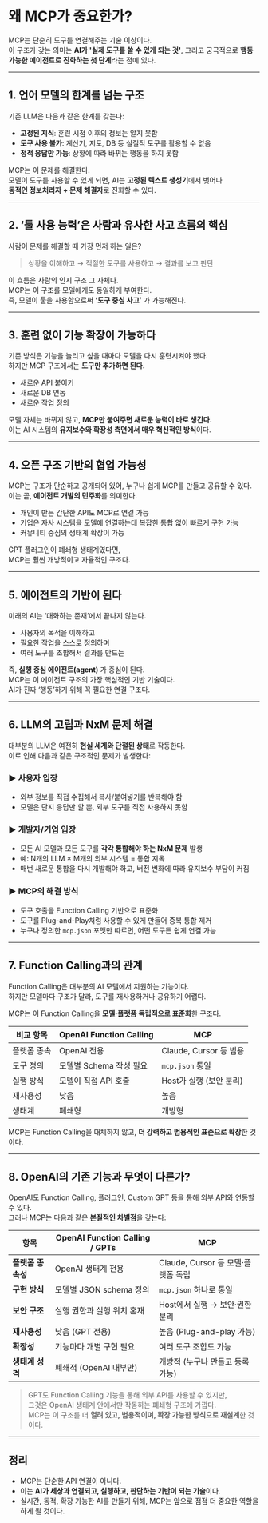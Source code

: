 # 왜 MCP가 중요한가?

MCP는 단순히 도구를 연결해주는 기술 이상이다.  
이 구조가 갖는 의미는 **AI가 '실제 도구를 쓸 수 있게 되는 것'**, 그리고 궁극적으로 **행동 가능한 에이전트로 진화하는 첫 단계**라는 점에 있다.

---

## 1. 언어 모델의 한계를 넘는 구조

기존 LLM은 다음과 같은 한계를 갖는다:

- **고정된 지식**: 훈련 시점 이후의 정보는 알지 못함
- **도구 사용 불가**: 계산기, 지도, DB 등 실질적 도구를 활용할 수 없음
- **정적 응답만 가능**: 상황에 따라 바뀌는 행동을 하지 못함

MCP는 이 문제를 해결한다.  
모델이 도구를 사용할 수 있게 되면, AI는 **고정된 텍스트 생성기**에서 벗어나  
**동적인 정보처리자 + 문제 해결자**로 진화할 수 있다.

---

## 2. ‘툴 사용 능력’은 사람과 유사한 사고 흐름의 핵심

사람이 문제를 해결할 때 가장 먼저 하는 일은?

> 상황을 이해하고 → 적절한 도구를 사용하고 → 결과를 보고 판단

이 흐름은 사람의 인지 구조 그 자체다.  
MCP는 이 구조를 모델에게도 동일하게 부여한다.  
즉, 모델이 툴을 사용함으로써 **‘도구 중심 사고’** 가 가능해진다.

---

## 3. 훈련 없이 기능 확장이 가능하다

기존 방식은 기능을 늘리고 싶을 때마다 모델을 다시 훈련시켜야 했다.  
하지만 MCP 구조에서는 **도구만 추가하면 된다.**

- 새로운 API 붙이기
- 새로운 DB 연동
- 새로운 작업 정의

모델 자체는 바뀌지 않고, **MCP만 붙여주면 새로운 능력이 바로 생긴다.**  
이는 AI 시스템의 **유지보수와 확장성 측면에서 매우 혁신적인 방식**이다.

---

## 4. 오픈 구조 기반의 협업 가능성

MCP는 구조가 단순하고 공개되어 있어, 누구나 쉽게 MCP를 만들고 공유할 수 있다.  
이는 곧, **에이전트 개발의 민주화**를 의미한다.

- 개인이 만든 간단한 API도 MCP로 연결 가능
- 기업은 자사 시스템을 모델에 연결하는데 복잡한 통합 없이 빠르게 구현 가능
- 커뮤니티 중심의 생태계 확장이 가능

GPT 플러그인이 폐쇄형 생태계였다면,  
MCP는 훨씬 개방적이고 자율적인 구조다.

---

## 5. 에이전트의 기반이 된다

미래의 AI는 ‘대화하는 존재’에서 끝나지 않는다.  
- 사용자의 목적을 이해하고  
- 필요한 작업을 스스로 정의하며  
- 여러 도구를 조합해서 결과를 만드는

즉, **실행 중심 에이전트(agent)** 가 중심이 된다.  
MCP는 이 에이전트 구조의 가장 핵심적인 기반 기술이다.  
AI가 진짜 ‘행동’하기 위해 꼭 필요한 연결 구조다.

---


## 6. LLM의 고립과 NxM 문제 해결

대부분의 LLM은 여전히 **현실 세계와 단절된 상태**로 작동한다.  
이로 인해 다음과 같은 구조적인 문제가 발생한다:

### ▶ 사용자 입장  
- 외부 정보를 직접 수집해서 복사/붙여넣기를 반복해야 함  
- 모델은 단지 응답만 할 뿐, 외부 도구를 직접 사용하지 못함

### ▶ 개발자/기업 입장  
- 모든 AI 모델과 모든 도구를 **각각 통합해야 하는 NxM 문제** 발생  
- 예: N개의 LLM × M개의 외부 시스템 = 통합 지옥  
- 매번 새로운 통합을 다시 개발해야 하고, 버전 변화에 따라 유지보수 부담이 커짐

### ▶ MCP의 해결 방식  
- 도구 호출을 Function Calling 기반으로 표준화  
- 도구를 Plug-and-Play처럼 사용할 수 있게 만들어 중복 통합 제거  
- 누구나 정의한 `mcp.json` 포맷만 따르면, 어떤 도구든 쉽게 연결 가능

---

## 7. Function Calling과의 관계

Function Calling은 대부분의 AI 모델에서 지원하는 기능이다.  
하지만 모델마다 구조가 달라, 도구를 재사용하거나 공유하기 어렵다.

MCP는 이 Function Calling을 **모델·플랫폼 독립적으로 표준화**한 구조다.

| 비교 항목 | OpenAI Function Calling | MCP |
|-----------|-------------------------|-----|
| 플랫폼 종속 | OpenAI 전용 | Claude, Cursor 등 범용 |
| 도구 정의 | 모델별 Schema 작성 필요 | `mcp.json` 통일 |
| 실행 방식 | 모델이 직접 API 호출 | Host가 실행 (보안 분리) |
| 재사용성 | 낮음 | 높음 |
| 생태계 | 폐쇄형 | 개방형 |

MCP는 Function Calling을 대체하지 않고, **더 강력하고 범용적인 표준으로 확장**한 것이다.

---

## 8. OpenAI의 기존 기능과 무엇이 다른가?

OpenAI도 Function Calling, 플러그인, Custom GPT 등을 통해 외부 API와 연동할 수 있다.  
그러나 MCP는 다음과 같은 **본질적인 차별점**을 갖는다:

| 항목 | OpenAI Function Calling / GPTs | MCP |
|------|-------------------------------|-------------------------------|
| **플랫폼 종속성** | OpenAI 생태계 전용 | Claude, Cursor 등 모델·플랫폼 독립 |
| **구현 방식** | 모델별 JSON schema 정의 | `mcp.json` 하나로 통일 |
| **보안 구조** | 실행 권한과 실행 위치 혼재 | Host에서 실행 → 보안·권한 분리 |
| **재사용성** | 낮음 (GPT 전용) | 높음 (Plug-and-play 가능) |
| **확장성** | 기능마다 개별 구현 필요 | 여러 도구 조합도 가능 |
| **생태계 성격** | 폐쇄적 (OpenAI 내부만) | 개방적 (누구나 만들고 등록 가능) |

> GPT도 Function Calling 기능을 통해 외부 API를 사용할 수 있지만,  
> 그것은 OpenAI 생태계 안에서만 작동하는 폐쇄형 구조에 가깝다.  
> MCP는 이 구조를 더 **열려 있고, 범용적이며, 확장 가능한 방식으로 재설계**한 것이다.


---

## 정리

- MCP는 단순한 API 연결이 아니다.  
- 이는 **AI가 세상과 연결되고, 실행하고, 판단하는 기반이 되는 기술**이다.  
- 실시간, 동적, 확장 가능한 AI를 만들기 위해, MCP는 앞으로 점점 더 중요한 역할을 하게 될 것이다.
